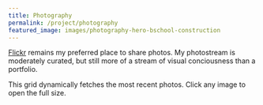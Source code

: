 ```yaml
---
title: Photography
permalink: /project/photography
featured_image: images/photography-hero-bschool-construction
---
```




[Flickr](https://www.flickr.com/photos/christopherpeplin/) remains my preferred
place to share photos. My photostream is moderately curated, but still more of a
stream of visual conciousness than a portfolio.

This grid dynamically fetches the most recent photos. Click any image to open
the full size.

<div id="photo-grid" class="image-wrap"></div>
